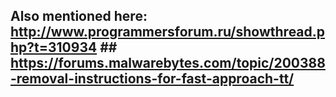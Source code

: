 
##    Also mentioned here: http://www.programmersforum.ru/showthread.php?t=310934 ##    https://forums.malwarebytes.com/topic/200388-removal-instructions-for-fast-approach-tt/

